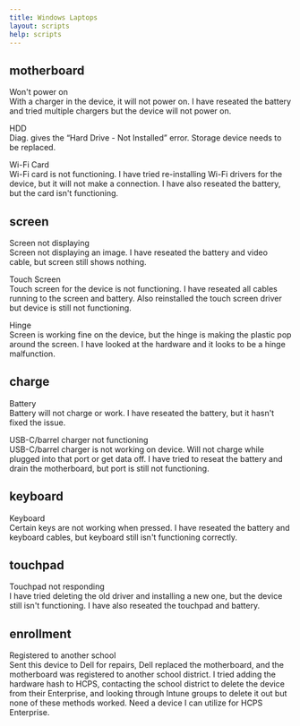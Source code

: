 ```yaml
---
title: Windows Laptops
layout: scripts
help: scripts
---
```


## motherboard

Won't power on  
With a charger in the device, it will not power on. I have reseated the battery and tried multiple chargers but the device will not power on.

HDD  
Diag. gives the “Hard Drive - Not Installed” error. Storage device needs to be replaced.

Wi-Fi Card  
Wi-Fi card is not functioning. I have tried re-installing Wi-Fi drivers for the device, but it will not make a connection. I have also reseated the battery, but the card isn't functioning.

## screen

Screen not displaying  
Screen not displaying an image. I have reseated the battery and video cable, but screen still shows nothing.

Touch Screen  
Touch screen for the device is not functioning. I have reseated all cables running to the screen and battery. Also reinstalled the touch screen driver but device is still not functioning.

Hinge  
Screen is working fine on the device, but the hinge is making the plastic pop around the screen. I have looked at the hardware and it looks to be a hinge malfunction.

## charge

Battery  
Battery will not charge or work. I have reseated the battery, but it hasn't fixed the issue.

USB-C/barrel charger not functioning  
USB-C/barrel charger is not working on device. Will not charge while plugged into that port or get data off. I have tried to reseat the battery and drain the motherboard, but port is still not functioning.

## keyboard

Keyboard  
Certain keys are not working when pressed. I have reseated the battery and keyboard cables, but keyboard still isn't functioning correctly.

## touchpad

Touchpad not responding  
I have tried deleting the old driver and installing a new one, but the device still isn't functioning. I have also reseated the touchpad and battery.

## enrollment

Registered to another school  
Sent this device to Dell for repairs, Dell replaced the motherboard, and the motherboard was registered to another school district. I tried adding the hardware hash to HCPS, contacting the school district to delete the device from their Enterprise, and looking through Intune groups to delete it out but none of these methods worked. Need a device I can utilize for HCPS Enterprise.  
